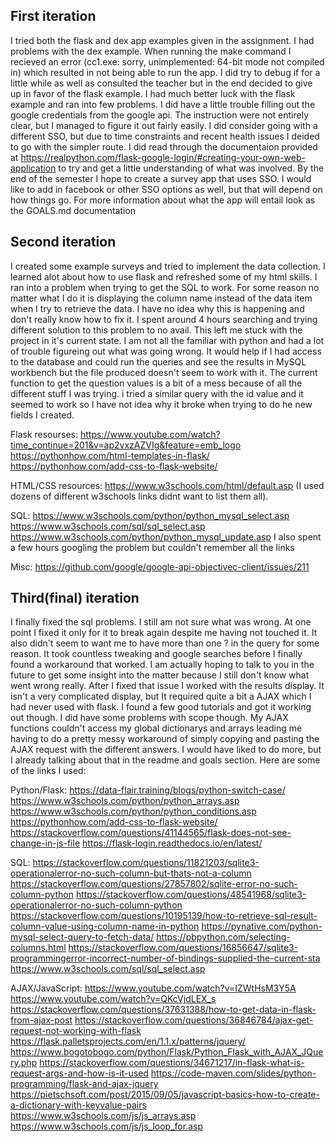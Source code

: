 ## First iteration
I tried both the flask and dex app examples given in  the assignment. I had problems with the dex example. When running the make command I recieved an error (cc1.exe: sorry, unimplemented: 64-bit mode not compiled in) which resulted in not being able to run the app. I did try to debug if for a little while as well as consulted the teacher but in the end decided to give up in favor of the flask example. I had much better luck with the flask example and ran into few problems. I did have a little trouble filling out the google credentials from the google api. The instruction were not entirely clear, but I managed to figure it out fairly easily. I did consider going with a different SSO, but due to time constraints and recent health issues I deided to go with the simpler route. I did read through the documentaion provided at https://realpython.com/flask-google-login/#creating-your-own-web-application to try and get a little understanding of what was involved. By the end of the semester I hope to create a survey app that uses SSO. I would like to add in facebook or other SSO options as well, but that will depend on how things go. For more information about what the app will entail look as the GOALS.md documentation

## Second iteration
I created some example surveys and tried to implement the data collection. I learned alot about how to use flask and refreshed some of my html skills. I ran into a problem when trying to get the SQL to work. For some reason no matter what I do it is displaying the column name instead of the data item when I try to retrieve the data. I have no idea why this is happening and don't really know how to fix it. I spent around 4 hours searching and trying different solution to this problem to no avail. This left me stuck with the project in it's current state. I am not all the familiar with python and had a lot of trouble figureing out what was going wrong. It would help if I had access to the database and could run the queries and see the results in MySQL workbench but the file produced doesn't seem to work with it. The current function to get the question values is a bit of a mess because of all the different stuff I was trying. i tried a similar query with the id value and it seemed to work so I have not idea why it broke when trying to do he new fields I created.

Flask resourses: 
https://www.youtube.com/watch?time_continue=201&v=ap2vxzAZVIg&feature=emb_logo
https://pythonhow.com/html-templates-in-flask/
https://pythonhow.com/add-css-to-flask-website/

HTML/CSS resources:
https://www.w3schools.com/html/default.asp (I used dozens of different w3schools links didnt want to list them all).

SQL:
https://www.w3schools.com/python/python_mysql_select.asp
https://www.w3schools.com/sql/sql_select.asp
https://www.w3schools.com/python/python_mysql_update.asp
I also spent a few hours googling the problem but couldn't remember all the links

Misc:
https://github.com/google/google-api-objectivec-client/issues/211

## Third(final) iteration
I finally fixed the sql problems. I still am not sure what was wrong. At one point I fixed it only for it to break again despite me having not touched it. It also didn't seem to want me to have more than one ? in the query for some reason. It took countless tweaking and google searches before I finally found a workaround that worked. I am actually hoping to talk to you in the future to get some insight into the matter because I still don't know what went wrong really. After I fixed that issue I worked with the results display. It isn't a very complicated display, but It required quite a bit a AJAX which I had never used with flask. I found a few good tutorials and got it working out though. I did have some problems with scope though. My AJAX functions couldn't access my global dictionarys and arrays leading me having to do a pretty messy workaround of simply copying and pasting the AJAX request with the different answers. I would have liked to do more, but I already talking about that in the readme and goals section. Here are some of the links I used:

Python/Flask:
https://data-flair.training/blogs/python-switch-case/
https://www.w3schools.com/python/python_arrays.asp
https://www.w3schools.com/python/python_conditions.asp
https://pythonhow.com/add-css-to-flask-website/
https://stackoverflow.com/questions/41144565/flask-does-not-see-change-in-js-file
https://flask-login.readthedocs.io/en/latest/

SQL:
https://stackoverflow.com/questions/11821203/sqlite3-operationalerror-no-such-column-but-thats-not-a-column
https://stackoverflow.com/questions/27857802/sqlite-error-no-such-column-python
https://stackoverflow.com/questions/48541968/sqlite3-operationalerror-no-such-column-python
https://stackoverflow.com/questions/10195139/how-to-retrieve-sql-result-column-value-using-column-name-in-python
https://pynative.com/python-mysql-select-query-to-fetch-data/
https://pbpython.com/selecting-columns.html
https://stackoverflow.com/questions/16856647/sqlite3-programmingerror-incorrect-number-of-bindings-supplied-the-current-sta
https://www.w3schools.com/sql/sql_select.asp

AJAX/JavaScript:
https://www.youtube.com/watch?v=IZWtHsM3Y5A
https://www.youtube.com/watch?v=QKcVjdLEX_s
https://stackoverflow.com/questions/37631388/how-to-get-data-in-flask-from-ajax-post
https://stackoverflow.com/questions/36846784/ajax-get-request-not-working-with-flask
https://flask.palletsprojects.com/en/1.1.x/patterns/jquery/
https://www.bogotobogo.com/python/Flask/Python_Flask_with_AJAX_JQuery.php
https://stackoverflow.com/questions/34671217/in-flask-what-is-request-args-and-how-is-it-used
https://code-maven.com/slides/python-programming/flask-and-ajax-jquery
https://pietschsoft.com/post/2015/09/05/javascript-basics-how-to-create-a-dictionary-with-keyvalue-pairs
https://www.w3schools.com/js/js_arrays.asp
https://www.w3schools.com/js/js_loop_for.asp












